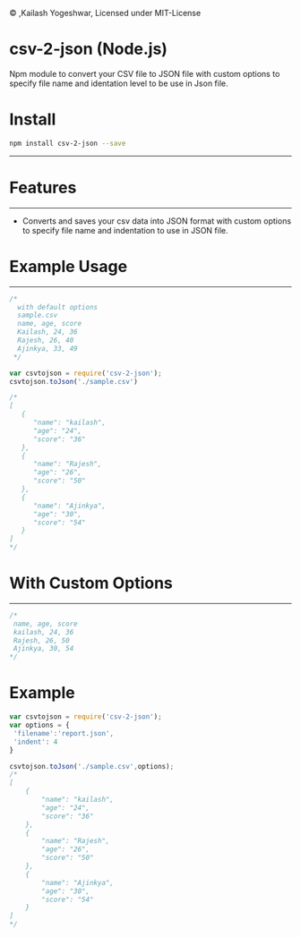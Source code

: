 
&copy; ,Kailash Yogeshwar, Licensed under MIT-License
# csv-2-json (Node.js)
  Npm module to convert your CSV file to JSON file with custom options to specify file   name and identation level to be use in Json file.
# Install
```bash
npm install csv-2-json --save
```
----------
# Features
----------
* Converts and saves your csv data into JSON format with custom options to specify file name and indentation to use in JSON file.

# Example Usage
----------
```javascript
/*
  with default options
  sample.csv 
  name, age, score
  Kailash, 24, 36
  Rajesh, 26, 40
  Ajinkya, 33, 49
 */

var csvtojson = require('csv-2-json');
csvtojson.toJson('./sample.csv')

/*
[
   {
      "name": "kailash",
      "age": "24",
      "score": "36"
   },
   {
      "name": "Rajesh",
      "age": "26",
      "score": "50"
   },
   {
      "name": "Ajinkya",
      "age": "30",
      "score": "54"
   }
]
*/
```

# With Custom Options
--------------------
```javascript
/*
 name, age, score
 kailash, 24, 36
 Rajesh, 26, 50
 Ajinkya, 30, 54
*/
```
# Example
``` javascript
var csvtojson = require('csv-2-json');
var options = {
 'filename':'report.json',
 'indent': 4
}

csvtojson.toJson('./sample.csv',options);
/*
[
    {
        "name": "kailash",
        "age": "24",
        "score": "36"
    },
    {
        "name": "Rajesh",
        "age": "26",
        "score": "50"
    },
    {
        "name": "Ajinkya",
        "age": "30",
        "score": "54"
    }
]
*/
```
